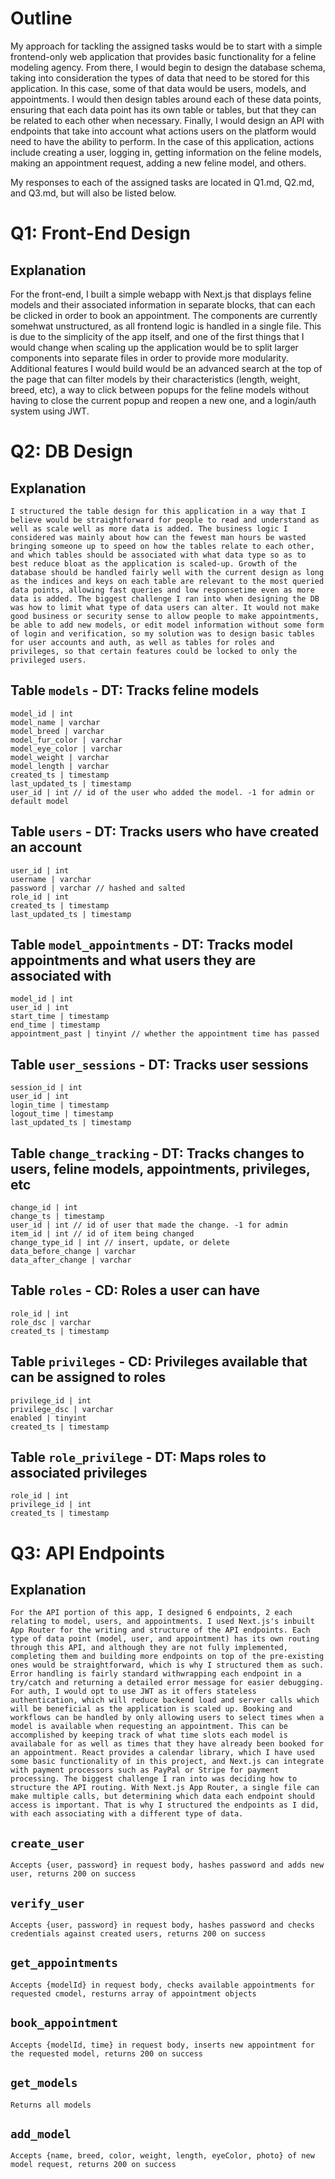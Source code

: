 # Outline

My approach for tackling the assigned tasks would be to start with a simple frontend-only web application that provides basic functionality for a feline modeling agency. From there, I would begin to design the database schema, taking into consideration the types of data that need to be stored for this application. In this case, some of that data would be users, models, and appointments. I would then design tables around each of these data points, ensuring that each data point has its own table or tables, but that they can be related to each other when necessary. Finally, I would design an API with endpoints that take into account what actions users on the platform would need to have the ability to perform. In the case of this application, actions include creating a user, logging in, getting information on the feline models, making an appointment request, adding a new feline model, and others. 

My responses to each of the assigned tasks are located in Q1.md, Q2.md, and Q3.md, but will also be listed below.

# Q1: Front-End Design
## Explanation
For the front-end, I built a simple webapp with Next.js that displays feline models and their associated information in separate blocks, that can each be clicked in order to book an appointment. The components are currently somehwat unstructured, as all frontend logic is handled in a single file. This is due to the simplicity of the app itself, and one of the first things that I would change when scaling up the application would be to split larger components into separate files in order to provide more modularity. Additional features I would build would be an advanced search at the top of the page that can filter models by their characteristics (length, weight, breed, etc), a way to click between popups for the feline models without having to close the current popup and reopen a new one, and a login/auth system using JWT.

# Q2: DB Design
## Explanation
    I structured the table design for this application in a way that I believe would be straightforward for people to read and understand as well as scale well as more data is added. The business logic I considered was mainly about how can the fewest man hours be wasted bringing someone up to speed on how the tables relate to each other, and which tables should be associated with what data type so as to best reduce bloat as the application is scaled-up. Growth of the database should be handled fairly well with the current design as long as the indices and keys on each table are relevant to the most queried data points, allowing fast queries and low responsetime even as more data is added. The biggest challenge I ran into when designing the DB was how to limit what type of data users can alter. It would not make good business or security sense to allow people to make appointments, be able to add new models, or edit model information without some form of login and verification, so my solution was to design basic tables for user accounts and auth, as well as tables for roles and privileges, so that certain features could be locked to only the privileged users.
    
## Table `models` - DT: Tracks feline models
    model_id | int
    model_name | varchar
    model_breed | varchar
    model_fur_color | varchar
    model_eye_color | varchar
    model_weight | varchar
    model_length | varchar
    created_ts | timestamp
    last_updated_ts | timestamp
    user_id | int // id of the user who added the model. -1 for admin or default model

## Table `users` - DT: Tracks users who have created an account
	user_id | int
	username | varchar
	password | varchar // hashed and salted
	role_id | int
	created_ts | timestamp
	last_updated_ts | timestamp

## Table `model_appointments` - DT: Tracks model appointments and what users they are associated with
	model_id | int
	user_id | int
	start_time | timestamp
	end_time | timestamp
	appointment_past | tinyint // whether the appointment time has passed
	
## Table `user_sessions` - DT:  Tracks user sessions
	session_id | int
	user_id | int
	login_time | timestamp
	logout_time | timestamp
	last_updated_ts | timestamp

## Table `change_tracking` - DT: Tracks changes to users, feline models, appointments, privileges, etc
    change_id | int
    change_ts | timestamp
    user_id | int // id of user that made the change. -1 for admin
    item_id | int // id of item being changed
    change_type_id | int // insert, update, or delete
    data_before_change | varchar
    data_after_change | varchar

## Table `roles` - CD: Roles a user can have
    role_id | int
    role_dsc | varchar
    created_ts | timestamp

## Table `privileges` - CD: Privileges available that can be assigned to roles
	privilege_id | int
	privilege_dsc | varchar
	enabled | tinyint
	created_ts | timestamp

## Table `role_privilege` - DT: Maps roles to associated privileges
	role_id | int
	privilege_id | int
	created_ts | timestamp

# Q3: API Endpoints
## Explanation
    For the API portion of this app, I designed 6 endpoints, 2 each relating to model, users, and appointments. I used Next.js's inbuilt App Router for the writing and structure of the API endpoints. Each type of data point (model, user, and appointment) has its own routing through this API, and although they are not fully implemented, completing them and building more endpoints on top of the pre-existing ones would be straightforward, which is why I structured them as such. Error handling is fairly standard withwrapping each endpoint in a try/catch and returning a detailed error message for easier debugging. For auth, I would opt to use JWT as it offers stateless authentication, which will reduce backend load and server calls which will be beneficial as the application is scaled up. Booking and workflows can be handled by only allowing users to select times when a model is available when requesting an appointment. This can be accomplished by keeping track of what time slots each model is availabale for as well as times that they have already been booked for an appointment. React provides a calendar library, which I have used some basic functionality of in this project, and Next.js can integrate with payment processors such as PayPal or Stripe for payment processing. The biggest challenge I ran into was deciding how to structure the API routing. With Next.js App Router, a single file can make multiple calls, but determining which data each endpoint should access is important. That is why I structured the endpoints as I did, with each associating with a different type of data.
## `create_user`
    Accepts {user, password} in request body, hashes password and adds new user, returns 200 on success
## `verify_user`
    Accepts {user, password} in request body, hashes password and checks credentials against created users, returns 200 on success
## `get_appointments`
    Accepts {modelId} in request body, checks available appointments for requested cmodel, resturns array of appointment objects
## `book_appointment`
    Accepts {modelId, time} in request body, inserts new appointment for the requested model, returns 200 on success
## `get_models`
    Returns all models
## `add_model`
    Accepts {name, breed, color, weight, length, eyeColor, photo} of new model request, returns 200 on success
